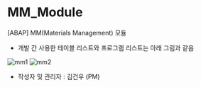 # MM_Module
[ABAP] MM(Materials Management) 모듈

* 개발 간 사용한 테이블 리스트와 프로그램 리스트는 아래 그림과 같음
  
![mm1](https://github.com/SYNC-Project-CL5/MM_Module/assets/103831860/6c33e7df-4270-4060-8a83-a8e70372dfb3)
![mm2](https://github.com/SYNC-Project-CL5/MM_Module/assets/103831860/04c62dc1-562c-4a72-9eb3-846137d68341)


- 작성자 및 관리자 : 김건우 (PM)
